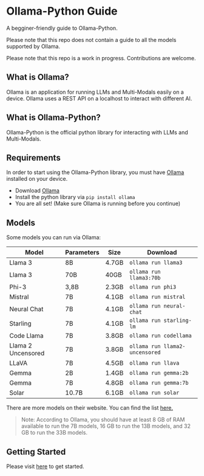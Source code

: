 # Ollama-Python Guide
A begginer-friendly guide to Ollama-Python.

Please note that this repo does not contain a guide to all the models supported by Ollama.

Please note that this repo is a work in progress. Contributions are welcome.

## What is Ollama?
Ollama is an application for running LLMs and Multi-Modals easily on a device. Ollama uses a REST API on a localhost to interact with different AI.

## What is Ollama-Python?
Ollama-Python is the official python library for interacting with LLMs and Multi-Modals.

## Requirements
In order to start using the Ollama-Python library, you must have [Ollama](https://ollama.com) installed on your device.

- Download [Ollama](https://ollama.com)
- Install the python library via `pip install ollama`
- You are all set! (Make sure Ollama is running before you continue)

## Models
Some models you can run via Ollama:

| Model              | Parameters | Size  | Download                       |
| ------------------ | ---------- | ----- | ------------------------------ |
| Llama 3            | 8B         | 4.7GB | `ollama run llama3`            |
| Llama 3            | 70B        | 40GB  | `ollama run llama3:70b`        |
| Phi-3              | 3,8B       | 2.3GB | `ollama run phi3`              |
| Mistral            | 7B         | 4.1GB | `ollama run mistral`           |
| Neural Chat        | 7B         | 4.1GB | `ollama run neural-chat`       |
| Starling           | 7B         | 4.1GB | `ollama run starling-lm`       |
| Code Llama         | 7B         | 3.8GB | `ollama run codellama`         |
| Llama 2 Uncensored | 7B         | 3.8GB | `ollama run llama2-uncensored` |
| LLaVA              | 7B         | 4.5GB | `ollama run llava`             |
| Gemma              | 2B         | 1.4GB | `ollama run gemma:2b`          |
| Gemma              | 7B         | 4.8GB | `ollama run gemma:7b`          |
| Solar              | 10.7B      | 6.1GB | `ollama run solar`             |

There are more models on their website. You can find the list [here.](https://ollama.com/library)

> Note: According to Ollama, you should have at least 8 GB of RAM available to run the 7B models, 16 GB to run the 13B models, and 32 GB to run the 33B models.

## Getting Started
Please visit [here](getting-started.md) to get started.
